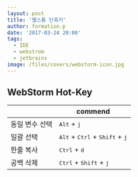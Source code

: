 ```yaml
---
layout: post
title: '웹스톰 단축키'
author: formation.p
date: '2017-03-24 20:00'
tags:
  - IDE
  - webstrom
  - jetbrains
image: /files/covers/webstorm-icon.jpg
---
```


## WebStorm Hot-Key

|                          | commend                             |
|--------------------------|-------------------------------------|
|동일 변수 선택|<kbd>Alt</kbd> + <kbd>j</kbd>|
|일괄 선택|<kbd>Alt</kbd> + <kbd>Ctrl</kbd> + <kbd>Shift</kbd> + <kbd>j</kbd>|
|한줄 복사|<kbd>Ctrl</kbd> + <kbd>d</kbd>|
|공백 삭제|<kbd>Ctrl</kbd> + <kbd>Shift</kbd> + <kbd>j</kbd>|